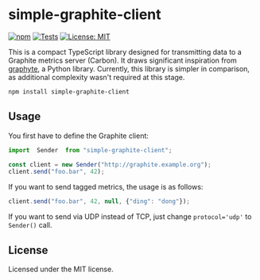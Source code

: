 # simple-graphite-client

[![npm](http://img.shields.io/npm/v/xml-js.svg)](https://www.npmjs.com/package/simple-graphite-client)
[![Tests](https://github.com/jcanabarro/simple-graphite-client/actions/workflows/test.yml/badge.svg)](https://github.com/jcanabarro/simple-graphite-client/actions/workflows/test.yml)
[![License: MIT](https://img.shields.io/github/license/jcanabarro/simple-graphite-client)](https://github.com/jcanabarro/simple-graphite-client/blob/main/LICENSE)

This is a compact TypeScript library designed for transmitting data to a Graphite metrics server (Carbon).
It draws significant inspiration from [graphyte](https://github.com/benhoyt/graphyte), a Python library.
Currently, this library is simpler in comparison, as additional complexity wasn't required at this stage.

```bash
npm install simple-graphite-client
```

## Usage

You first have to define the Graphite client:

```ts
import  Sender  from "simple-graphite-client";

const client = new Sender("http://graphite.example.org");
client.send("foo.bar", 42);
```

If you want to send tagged metrics, the usage is as follows:

```ts
client.send("foo.bar", 42, null, {"ding": "dong"});
```

If you want to send via UDP instead of TCP, just change `protocol='udp'` to `Sender()` call.

## License

Licensed under the MIT license.
